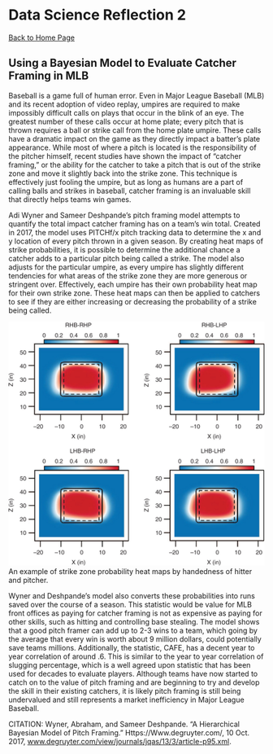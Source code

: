 # Data Science Reflection 2

[Back to Home Page](https://jeremy-swack.github.io/wicked-problems/)

## Using a Bayesian Model to Evaluate Catcher Framing in MLB

Baseball is a game full of human error. Even in Major League Baseball (MLB) and its recent adoption of video replay, umpires are required to make impossibly difficult calls on plays that occur in the blink of an eye. The greatest number of these calls occur at home plate; every pitch that is thrown requires a ball or strike call from the home plate umpire. These calls have a dramatic impact on the game as they directly impact a batter’s plate appearance. While most of where a pitch is located is the responsibility of the pitcher himself, recent studies have shown the impact of “catcher framing,” or the ability for the catcher to take a pitch that is out of the strike zone and move it slightly back into the strike zone. This technique is effectively just fooling the umpire, but as long as humans are a part of calling balls and strikes in baseball, catcher framing is an invaluable skill that directly helps teams win games.

Adi Wyner and Sameer Deshpande’s pitch framing model attempts to quantify the total impact catcher framing has on a team’s win total. Created in 2017, the model uses PITCHf/x pitch tracking data to determine the x and y location of every pitch thrown in a given season. By creating heat maps of strike probabilities, it is possible to determine the additional chance a catcher adds to a particular pitch being called a strike. The model also adjusts for the particular umpire, as every umpire has slightly different tendencies for what areas of the strike zone they are more generous or stringent over. Effectively, each umpire has their own probability heat map for their own strike zone. These heat maps can then be applied to catchers to see if they are either increasing or decreasing the probability of a strike being called.


![](data_science_reflection_2.jpg)
An example of strike zone probability heat maps by handedness of hitter and pitcher.


Wyner and Deshpande’s model also converts these probabilities into runs saved over the course of a season. This statistic would be value for MLB front offices as paying for catcher framing is not as expensive as paying for other skills, such as hitting and controlling base stealing. The model shows that a good pitch framer can add up to 2-3 wins to a team, which going by the average that every win is worth about 9 million dollars, could potentially save teams millions. Additionally, the statistic, CAFE, has a decent year to year correlation of around .6. This is similar to the year to year correlation of slugging percentage, which is a well agreed upon statistic that has been used for decades to evaluate players. Although teams have now started to catch on to the value of pitch framing and are beginning to try and develop the skill in their existing catchers, it is likely pitch framing is still being undervalued and still represents a market inefficiency in Major League Baseball.

CITATION: Wyner, Abraham, and Sameer Deshpande. “A Hierarchical Bayesian Model of Pitch Framing.” Https://Www.degruyter.com/, 10 Oct. 2017, www.degruyter.com/view/journals/jqas/13/3/article-p95.xml. 
